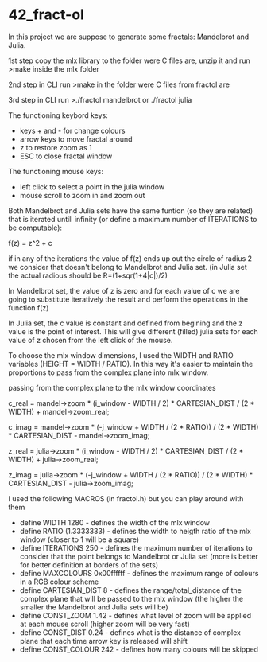 # 42_fract-ol
In this project we are suppose to generate some fractals: Mandelbrot and Julia.


1st step copy the mlx library to the folder were C files are, unzip it and run >make inside the mlx folder

2nd step in CLI run >make in the folder were C files from fractol are

3rd step in CLI run >./fractol mandelbrot or ./fractol julia

The functioning keybord keys:
- keys + and -     for change colours
- arrow keys       to move fractal around
- z                to restore zoom as 1
- ESC             to close fractal window

The functioning mouse keys:
 - left click to select a point in the julia window
 - mouse scroll to zoom in and zoom out 

Both Mandelbrot and Julia sets have the same funtion (so they are related) that is iterated untill infinity (or define a maximum number of ITERATIONS to be computable):


f(z) = z^2 + c

if in any of the iterations the value of f(z) ends up out the circle of radius 2 we consider that doesn't belong to Mandelbrot and Julia set. (in Julia set the actual radious should be R=(1+sqr(1+4|c|)/2)

In Mandelbrot set, the value of z is zero and for each value of c we are going to substitute iteratively the result and perform the operations in the function f(z)

In Julia set, the c value is constant and defined from begining and the z value is the point of interest. This will give different (filled) julia sets
 for each value of z chosen from the left click of the mouse.

To choose the mlx window dimensions, I used the WIDTH and RATIO variables (HEIGHT = WIDTH / RATIO). In this way it's easier to maintain the proportions to pass from the complex plane into mlx window. 

passing from the complex plane to the mlx window coordinates

c_real = mandel->zoom * (i_window - WIDTH / 2) * CARTESIAN_DIST / (2 * WIDTH) + mandel->zoom_real;

c_imag = mandel->zoom * (-j_window + WIDTH / (2 * RATIO)) / (2 * WIDTH) * CARTESIAN_DIST - mandel->zoom_imag;


z_real = julia->zoom * (i_window - WIDTH / 2) * CARTESIAN_DIST / (2 * WIDTH) + julia->zoom_real;

z_imag = julia->zoom * (-j_window + WIDTH / (2 * RATIO)) / (2 * WIDTH) * CARTESIAN_DIST - julia->zoom_imag;

I used the following MACROS (in fractol.h) but you can play around with them

- define WIDTH 1280              -  defines the width of the mlx window
- define RATIO (1.3333333)       -  defines the width to heigth ratio of the mlx window (closer to 1 will be a square)
- define ITERATIONS 250          -  defines the maximum number of iterations to consider that the point belongs to Mandelbrot or Julia set (more is better for better definition at borders of the sets)
- define MAXCOLOURS 0x00ffffff   -  defines the maximum range of colours in a RGB colour scheme
- define CARTESIAN_DIST 8        -  defines the range/total_distance of the complex plane that will be passed to the mlx window (the higher the smaller the Mandelbrot and Julia sets will be)
- define CONST_ZOOM 1.42         -  defines what level of zoom will be applied at each mouse scroll (higher zoom will be very fast)
- define CONST_DIST 0.24         - defines what is the distance of complex plane that each time arrow key is released will shift 
- define CONST_COLOUR 242        - defines how many colours will be skipped
